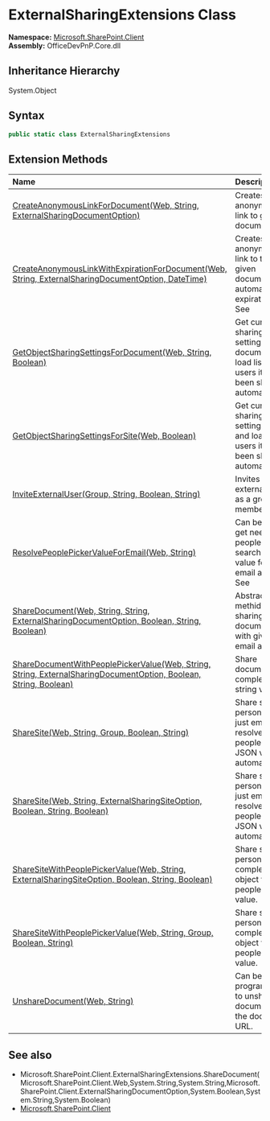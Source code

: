 # ExternalSharingExtensions Class
  

**Namespace:** [Microsoft.SharePoint.Client](Microsoft.SharePoint.Client.md)  
**Assembly:** OfficeDevPnP.Core.dll  
## Inheritance Hierarchy
System.Object  
## Syntax
```C#
public static class ExternalSharingExtensions
```
## Extension Methods
|**Name**|**Description**|
|:-----|:-----|
| [CreateAnonymousLinkForDocument(Web, String, ExternalSharingDocumentOption)](Microsoft.SharePoint.Client.ExternalSharingExtensions.65ade625.md) |  Creates anonymous link to given document. See 
| [CreateAnonymousLinkWithExpirationForDocument(Web, String, ExternalSharingDocumentOption, DateTime)](Microsoft.SharePoint.Client.ExternalSharingExtensions.d634f954.md) |  Creates anonymous link to the given document with automatic expiration time. See 
| [GetObjectSharingSettingsForDocument(Web, String, Boolean)](Microsoft.SharePoint.Client.ExternalSharingExtensions.f6e910ee.md) | Get current sharing settings for document and load list of users it has been shared automatically.
| [GetObjectSharingSettingsForSite(Web, Boolean)](Microsoft.SharePoint.Client.ExternalSharingExtensions.67d0238b.md) | Get current sharing settings for site and load list of users it has been shared automatically.
| [InviteExternalUser(Group, String, Boolean, String)](Microsoft.SharePoint.Client.ExternalSharingExtensions.aa73b5f1.md) | Invites an external user as a group member
| [ResolvePeoplePickerValueForEmail(Web, String)](Microsoft.SharePoint.Client.ExternalSharingExtensions.7657a39c.md) |  Can be used to get needed people picker search result value for given email account. See 
| [ShareDocument(Web, String, String, ExternalSharingDocumentOption, Boolean, String, Boolean)](Microsoft.SharePoint.Client.ExternalSharingExtensions.66dc7567.md) | Abstracted methid for sharing documents just with given email address.
| [ShareDocumentWithPeoplePickerValue(Web, String, String, ExternalSharingDocumentOption, Boolean, String, Boolean)](Microsoft.SharePoint.Client.ExternalSharingExtensions.1122069f.md) | Share document with complex JSON string value.
| [ShareSite(Web, String, Group, Boolean, String)](Microsoft.SharePoint.Client.ExternalSharingExtensions.3710fea1.md) | Share site for a person using just email. Will resolve needed people picker JSON value automatically.
| [ShareSite(Web, String, ExternalSharingSiteOption, Boolean, String, Boolean)](Microsoft.SharePoint.Client.ExternalSharingExtensions.e85402ce.md) | Share site for a person using just email. Will resolve needed people picker JSON value automatically.
| [ShareSiteWithPeoplePickerValue(Web, String, ExternalSharingSiteOption, Boolean, String, Boolean)](Microsoft.SharePoint.Client.ExternalSharingExtensions.7e4b4d30.md) | Share site for a person using complex JSON object for people picker value.
| [ShareSiteWithPeoplePickerValue(Web, String, Group, Boolean, String)](Microsoft.SharePoint.Client.ExternalSharingExtensions.d3ee6e16.md) | Share site for a person using complex JSON object for people picker value.
| [UnshareDocument(Web, String)](Microsoft.SharePoint.Client.ExternalSharingExtensions.fa304889.md) | Can be used to programatically to unshare any document with the document URL.
## See also
- Microsoft.SharePoint.Client.ExternalSharingExtensions.ShareDocument(Microsoft.SharePoint.Client.Web,System.String,System.String,Microsoft.SharePoint.Client.ExternalSharingDocumentOption,System.Boolean,System.String,System.Boolean)
- [Microsoft.SharePoint.Client](Microsoft.SharePoint.Client.md)
